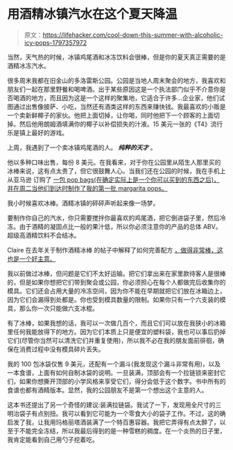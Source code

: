 # 用酒精冰镇汽水在这个夏天降温

> 原文：<https://lifehacker.com/cool-down-this-summer-with-alcoholic-icy-pops-1797357972>

当然，天气热的时候，冰镇鸡尾酒和冰冻饮料会很棒，但是你的夏天真正需要的是酒精冰冻汽水。



很多周末我都在旧金山的多洛雷斯公园。公园是当地人周末聚会的地方，我喜欢和朋友们一起在那里野餐和喝啤酒。出于某些原因这是一个执法部门似乎不介意你是否喝酒的地方，而且因为这是一个这样的聚集地，它适合于许多…企业家，他们试图通过出售像披萨、小吃，当然还有酒类这样的东西来赚快钱。我最喜欢的小贩是一个卖新鲜椰子的家伙。他把上面切掉，让你喝，同时他把下一个顾客的上面切掉。然后他用朗姆酒填满你的椰子以补偿损失的汁液。15 美元一张的《T4》流行乐是镇上最好的游戏。

上周，我遇到了一个卖冰镇鸡尾酒的人。 ***纯粹的天才*** 。

他以多种口味出售，每份 8 美元。在我看来，对于你在公园里从陌生人那里买的冰棒来说，这有点太贵了，但它很鼓舞人心。当我们还在公园的时候，我在手机上从亚马逊 订购了 [一包 pop bags(在确定实际上是一个你可以买到的东西之后)，并在周二当他们到达时制作了我的第一批 margarita pops。](http://amzn.to/2haCBhd) 

我小时候喜欢冰棒。酒精冰镇的砰砰声听起来像一场梦。

要制作你自己的汽水，你只需要搅拌你最喜欢的鸡尾酒，把它倒进袋子里，然后冷冻。由于酒精的凝固点比一般的果汁低，所以你必须注意你的产品的总体 ABV。超级高酒精饮料不会结冰。

Claire 在去年关于制作酒精冰棒 的帖子中解释了如何完善配方 [，做得非常棒，这也是一个好主意。](https://lifehacker.com/how-to-turn-any-alcohol-you-like-into-tasty-frozen-pops-1782920583) 

我以前做过冰棒，但问题是它们不太好运输。把它们拿出来在家里款待客人是很棒的，但是如果你想把它们带到聚会或公园，你必须担心在每个人都做完后收集你的模具。它们还会占用大量的冷冻空间，因为你不能在早期就把它们放在冰箱边上，因为它们会漏得到处都是。你也受到模具数量的限制。如果你只有一个六支装的模具，那么你一次只能做六支冰棍。

有了冰棒，如果我想的话，我可以一次做几百个，而且它们可以放在我狭小的冰箱里任何我能放得下的地方。因为它们本质上只是便宜的塑料袋，我也可以事后扔掉它们(尽管你当然可以清洗它们并重复使用)，所以我不必在我的朋友面前徘徊，确保在消费过程中没有模具碎片丢失。

我的 100 包冰袋仅售 9 美元，还配有一个漏斗(我发现这个漏斗非常有用)，以及一本食谱，上面有如何自制冰袋的说明。一旦装满，顶部会有一个拉链锁来密封它们，如果你想撕开顶部的小学风格来享受它们，得分会低于这个数字。书中所有的食谱也都有酒精版本。显然，我的公园朋友不是第一个想出这个主意的人。

这本书还提出了另一个奇怪的建议:装满拉链袋。我试了一下，发现用全尺寸的三明治袋子有点别扭。我可以看到它可能为一个零食大小的袋子工作。不过，这的确启发了我，让我用玛格丽塔酒装满了一个特百惠容器。我把它弄得有点太醉了，以至于不能完全冻结，所以我最后得到的是一种雪糕的稠度。在一个炎热的日子里，我肯定能看到自己用勺子挖着吃。